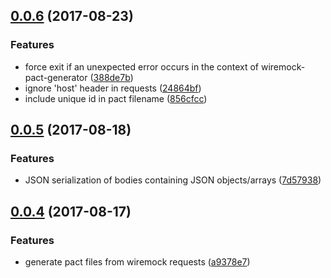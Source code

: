 <a name="0.0.6"></a>
## [0.0.6](https://bitbucket.org/atlassian/wiremock-pact-generator/compare/v0.0.5...v0.0.6) (2017-08-23)


### Features

* force exit if an unexpected error occurs in the context of wiremock-pact-generator ([388de7b](https://bitbucket.org/atlassian/wiremock-pact-generator/commits/388de7b))
* ignore 'host' header in requests ([24864bf](https://bitbucket.org/atlassian/wiremock-pact-generator/commits/24864bf))
* include unique id in pact filename ([856cfcc](https://bitbucket.org/atlassian/wiremock-pact-generator/commits/856cfcc))



<a name="0.0.5"></a>
## [0.0.5](https://bitbucket.org/atlassian/wiremock-pact-generator/compare/v0.0.4...v0.0.5) (2017-08-18)


### Features

* JSON serialization of bodies containing JSON objects/arrays ([7d57938](https://bitbucket.org/atlassian/wiremock-pact-generator/commits/7d57938))



<a name="0.0.4"></a>
## [0.0.4](https://bitbucket.org/atlassian/wiremock-pact-generator/compare/v0.0.3...v0.0.4) (2017-08-17)


### Features

* generate pact files from wiremock requests ([a9378e7](https://bitbucket.org/atlassian/wiremock-pact-generator/commits/a9378e7))


